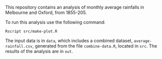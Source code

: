 This repository contains an analysis of monthly average rainfalls in Melbourne and Oxford, from 1855-205.

To run this analysis use the following command:

```
Rscript src/make-plot.R
```

The input data is in `data`, which includes a combined dataset, `average-rainfall.csv`, generated from the file `combine-data.R`, located in `src`. The results of the analysis are in `out`.
